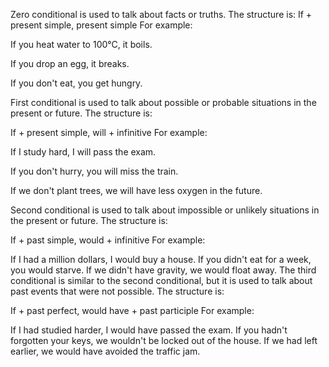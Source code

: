 Zero conditional is used to talk about facts or truths. The structure is:
If + present simple, present simple
For example:

If you heat water to 100°C, it boils.

If you drop an egg, it breaks.

If you don't eat, you get hungry.

First conditional is used to talk about possible or probable situations in the present or future. The structure is:

If + present simple, will + infinitive
For example:

If I study hard, I will pass the exam.

If you don't hurry, you will miss the train.

If we don't plant trees, we will have less oxygen in the future.

Second conditional is used to talk about impossible or unlikely situations in the present or future. The structure is:

If + past simple, would + infinitive
For example:

If I had a million dollars, I would buy a house.
If you didn't eat for a week, you would starve.
If we didn't have gravity, we would float away.
The third conditional is similar to the second conditional, but it is used to talk about past events that were not possible. The structure is:

If + past perfect, would have + past participle
For example:

If I had studied harder, I would have passed the exam.
If you hadn't forgotten your keys, we wouldn't be locked out of the house.
If we had left earlier, we would have avoided the traffic jam.

